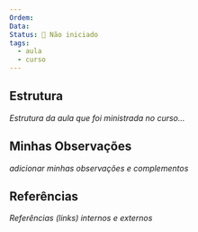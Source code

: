 ```yaml
---
Ordem: 
Data: 
Status: 🔴 Não iniciado
tags:
  - aula
  - curso
---
```


## Estrutura

 *Estrutura da aula que foi ministrada no curso...*

## Minhas Observações

*adicionar minhas observações e complementos*

## Referências

*Referências (links) internos e externos*





